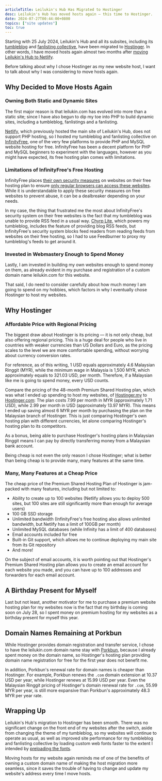 ```yaml
---
articleTitle: Leilukin's Hub Has Migrated to Hostinger
desc: Leilukin's Hub has moved hosts again — this time to Hostinger.
date: 2024-07-27T00:44:00+0800
topics: ["site updates"]
toc: true
---
```


Starting with 25 July 2024, Leilukin's Hub and all its subsites, including its [tumbleblog](https://tumbleblog.leilukin.com/) and [fanlisting collective](https://fan.leilukin.com/), have been migrated to [Hostinger](https://www.hostinger.my/). In other words, I have moved hosts again almost two months after [moving Leilukin's Hub to Netlify](/blog/posts/2024-05-31-domain-name-hosting-change-leilukins-hub).

Before talking about why I chose Hostinger as my new website host, I want to talk about why I was considering to move hosts again.

## Why Decided to Move Hosts Again

### Owning Both Static and Dynamic Sites

The first major reason is that leilukin.com has evolved into more than a static site; since I have also begun to dip my toe into PHP to build dynamic sites, including a tumbleblog, fanlistings and a fanlisting.

[Netlify](https://www.netlify.com/), which previously hosted the main site of Leilukin's Hub, does not support PHP hosting, so I hosted my tumbleblog and fanlisting collective on [InfinityFree](https://www.infinityfree.com/), one of the very few platforms to provide PHP and MySQL website hosting for free. InfinityFree has been a decent platform for PHP and MySQL beginners to experiment with the languages, however as you might have expected, its free hosting plan comes with limitations.

### Limitations of InfinityFree's Free Hosting

InfinityFree places [their own security measures](https://forum.infinityfree.com/docs?topic=49356) on websites on their free hosting plan to ensure [only regular browsers can access these websites](https://forum.infinityfree.com/docs?topic=49353). While it is understandable to apply these security measures on free websites to prevent abuse, it can be a dealbreaker depending on your needs.

In my case, the thing that frustrated me the most about InfinityFree's security system on their free websites is the fact that my tumbleblog was unable to provide RSS feed in a usual way. [Chyrp Lite](https://chyrplite.net/), which powers my tumbleblog, includes the feature of providing blog RSS feeds, but InfinityFree's security system blocks feed readers from reading feeds from websites on their free hosting, so I had to use Feedburner to proxy my tumbleblog's feeds to get around it.

### Invested in Webmastery Enough to Spend Money

Lastly, I am invested in building my own websites enough to spend money on them, as already evident in my purchase and registration of a custom domain name leilukin.com for this website.

That said, I do need to consider carefully about how much money I am going to spend on my hobbies, which factors in why I eventually chose Hostinger to host my websites.

## Why Hostinger

### Affordable Price with Regional Pricing

The biggest draw about Hostinger is its pricing — it is not only cheap, but also offering regional pricing. This is a huge deal for people who live in countries with weaker currencies than US Dollars and Euro, as the pricing scales to the level we are more comfortable spending, without worrying about currency conversion rates.

For reference, as of this writing, 1 USD equals approximately 4.6 Malaysian Ringgit (MYR), while the minimum wage in Malaysia is 1,500 MYR, which approximately equals to 321.03 USD, per month. Therefore, if a Malaysian like me is going to spend money, every USD counts.

Compare the pricing of the 48-month Premium Shared Hosting plan, which was what I ended up spending to host my websites, of [Hostinger.my](https://www.hostinger.my/) to [Hostinger.com](https://www.hostinger.com/): The plan costs 7.99 per month in MYR (approximately 1.71 USD), while 2.99 per month in USD (approximately 13.97 MYR). This means I ended up saving almost 6 MYR per month by purchasing the plan on the Malaysian branch of Hostinger. This is just comparing Hostinger's own hosting plan with different currencies, let alone comparing Hostinger's hosting plan to its competitors.

As a bonus, being able to purchase Hostinger's hosting plans in Malaysian Ringgit means I can pay by directly transferring money from a Malaysian bank account.

Being cheap is not even the only reason I chose Hostinger; what is better than being cheap is to provide many, many features at the same time.

### Many, Many Features at a Cheap Price

The cheap price of the Premium Shared Hosting Plan of Hostinger is jam-packed with many features, including but not limited to:

- Ability to create up to 100 websites (Netlify allows you to deploy 500 sites, but 100 sites are still significantly more than enough for average users)
- 100 GB SSD storage
- Unlimited bandwidth (InfinityFree's free hosting also allows unlimited bandwidth, but Netlify has a limit of 100GB per month)
- Unlimited MySQL databases (while Infinity has a limit of 400 databases)
- Email accounts included for free
- Built-in Git support, which allows me to continue deploying my main site from its Git repository
- And more!

On the subject of email accounts, it is worth pointing out that Hostinger's Premium Shared Hosting plan allows you to create an email account for each website you made, and you can have up to 100 addresses and forwarders for each email account.

## A Birthday Present for Myself

Last but not least, another motivator for me to purchase a premium website hosting plan for my websites now is the fact that my birthday is coming soon on July 28, so I spent money on premium hosting for my websites as a birthday present for myself this year.

## Domain Names Remaining at Porkbun

While Hostinger provides domain registration and transfer service, I chose to have the leilukin.com domain name stay with [Porkbun](https://porkbun.com/), because I already spent money on the domain name, so Hostinger's hosting plan providing domain name registration for free for the first year does not benefit me.

In addition, Porkbun's renewal rate for domain names is cheaper than Hostinger. For example, Porkbun renews the `.com` domain extension at 10.37 USD per year, while Hostinger renews at 15.99 USD per year. Even the Malaysian Ringgit pricing of Hostinger's domain renewal rate for `.com`, 55.99 MYR per year, is still more expansive than Porkbun's approximately 48.3 MYR per year rate.

## Wrapping Up

Leilukin's Hub's migration to Hostinger has been smooth. There was no significant change on the front end of my websites after the switch, aside from changing the theme of my tumbleblog, so my websites will continue to operate as usual, as well as improved site performance for my tumbleblog and fanlisting collective by loading custom web fonts faster to the extent I intended by [preloading the fonts](https://web.dev/articles/codelab-preload-web-fonts).

Moving hosts for my website again reminds me of one of the benefits of owning a custom domain name of making the host migration more seamless, since it saves the trouble of having to change and update my website's address every time I move hosts.
